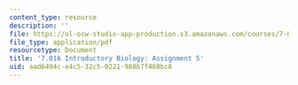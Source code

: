 ```yaml
---
content_type: resource
description: ''
file: https://ol-ocw-studio-app-production.s3.amazonaws.com/courses/7-016-introductory-biology-fall-2018/aad6494ce4c532c50221988b7f468bc8_MIT7_016F18PS5.pdf
file_type: application/pdf
resourcetype: Document
title: '7.016 Introductory Biology: Assignment 5'
uid: aad6494c-e4c5-32c5-0221-988b7f468bc8
---
```

